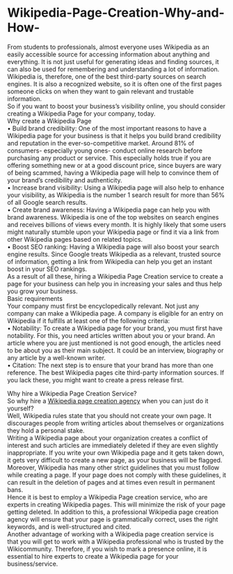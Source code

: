 # Wikipedia-Page-Creation-Why-and-How-
From students to professionals, almost everyone uses Wikipedia as an easily accessible source for accessing information about anything and everything. It is not just useful for generating ideas and finding sources, it can also be used for remembering and understanding a lot of information. <br>
Wikipedia is, therefore, one of the best third-party sources on search engines. It is also a recognized website, so it is often one of the first pages someone clicks on when they want to gain relevant and trustable information. <br>
So if you want to boost your business’s visibility online, you should consider creating a Wikipedia Page for your company, today. <br>
Why create a Wikipedia Page<br>
•	Build brand credibility: One of the most important reasons to have a Wikipedia page for your business is that it helps you build brand credibility and reputation in the ever-so-competitive market. Around 81% of consumers- especially young ones- conduct online research before purchasing any product or service. This especially holds true if you are offering something new or at a good discount price, since buyers are wary of being scammed, having a Wikipedia page will help to convince them of your brand’s credibility and authenticity. <br>
•	Increase brand visibility: Using a Wikipedia page will also help to enhance your visibility, as Wikipedia is the number 1 search result for more than 56% of all Google search results. <br>
•	Create brand awareness: Having a Wikipedia page can help you with brand awareness. Wikipedia is one of the top websites on search engines and receives billions of views every month. It is highly likely that some users might naturally stumble upon your Wikipedia page or find it via a link from other Wikipedia pages based on related topics. <br>
•	Boost SEO ranking: Having a Wikipedia page will also boost your search engine results. Since Google treats Wikipedia as a relevant, trusted source of information, getting a link from Wikipedia can help you get an instant boost in your SEO rankings. <br>
As a result of all these, hiring a Wikipedia Page Creation service to create a page for your business can help you in increasing your sales and thus help you grow your business. <br> 
Basic requirements <br>
Your company must first be encyclopedically relevant. Not just any company can make a Wikipedia page. A company is eligible for an entry on Wikipedia if it fulfills at least one of the following criteria: <br>
•	Notability: To create a Wikipedia page for your brand, you must first have notability. For this, you need articles written about you or your brand. An article where you are just mentioned is not good enough, the articles need to be about you as their main subject. It could be an interview, biography or any article by a well-known writer. <br>
•	Citation: The next step is to ensure that your brand has more than one reference. The best Wikipedia pages cite third-party information sources. If you lack these, you might want to create a press release first. <br>

Why hire a Wikipedia Page Creation Service?<br>
So why hire a <a href="https://www.hatsoffdigital.com/services/wikipedia-page-creation/">Wikipedia page creation agency</a> when you can just do it yourself?<br>
Well, Wikipedia rules state that you should not create your own page. It discourages people from writing articles about themselves or organizations they hold a personal stake.<br> Writing a Wikipedia page about your organization creates a conflict of interest and such articles are immediately deleted if they are even slightly inappropriate. If you write your own Wikipedia page and it gets taken down, it gets very difficult to create a new page, as your business will be flagged. <br>
Moreover, Wikipedia has many other strict guidelines that you must follow while creating a page. If your page does not comply with these guidelines, it can result in the deletion of pages and at times even result in permanent bans. <br>
Hence it is best to employ a Wikipedia Page creation service, who are experts in creating Wikipedia pages. This will minimize the risk of your page getting deleted. In addition to this, a professional Wikipedia page creation agency will ensure that your page is grammatically correct, uses the right keywords, and is well-structured and cited. <br>
Another advantage of working with a Wikipedia page creation service is that you will get to work with a Wikipedia professional who is trusted by the Wikicommunity. Therefore, if you wish to mark a presence online, it is essential to hire experts to create a Wikipedia page for your business/service.<br>

